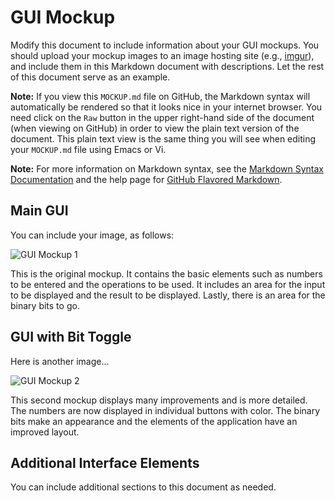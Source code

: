 # GUI Mockup

Modify this document to include information about your GUI mockups. You should
upload your mockup images to an image hosting site (e.g., 
[imgur](http://imgur.com/)), and include them in this Markdown document with 
descriptions. Let the rest of this document serve as an example.

**Note:** If you view this <code>MOCKUP.md</code> file on GitHub, the Markdown
syntax will automatically be rendered so that it looks nice in your internet
browser. You need click on the <code>Raw</code> button in the upper
right-hand side of the document (when viewing on GitHub) in order to view the
plain text version of the document. This plain text view is the same thing
you will see when editing your <code>MOCKUP.md</code> file using Emacs
or Vi.

**Note:** For more information on Markdown syntax, see the
[Markdown Syntax Documentation](http://daringfireball.net/projects/markdown/syntax) and the help page for 
[GitHub Flavored Markdown](http://daringfireball.net/projects/markdown/syntax).

## Main GUI

You can include your image, as follows:

![GUI Mockup 1](http://i.imgur.com/egwMKAf.png)

This is the original mockup. It contains the basic elements such as numbers to be entered and the operations to be used. It includes an area for the input to be displayed and the result to be displayed. Lastly, there is an area for the binary bits to go.

## GUI with Bit Toggle

Here is another image...

![GUI Mockup 2](http://i.imgur.com/AaO0OIc.png)

This second mockup displays many improvements and is more detailed. The numbers are now displayed in individual buttons with color. The binary bits make an appearance and the elements of the application have an improved layout.

## Additional Interface Elements

You can include additional sections to this document as needed.



